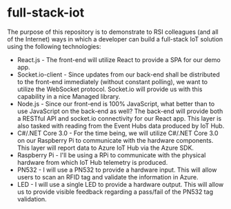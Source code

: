 # full-stack-iot

The purpose of this repository is to demonstrate to RSI colleagues (and all of the Internet) ways in which a developer can build a full-stack IoT solution using the following technologies:

- React.js - The front-end will utilize React to provide a SPA for our demo app.
- Socket.io-client - Since updates from our back-end shall be distributed to the front-end immediately (without constant polling), we want to utilize the WebSocket protocol. Socket.io will provide us with this capability in a nice Managed library.
- Node.js - Since our front-end is 100% JavaScript, what better than to use JavaScript on the back-end as well? The back-end will provide both a RESTful API and socket.io connectivity for our React app. This layer is also tasked with reading from the Event Hubs data produced by IoT Hub.
- C#/.NET Core 3.0 - For the time being, we will utilize C#/.NET Core 3.0 on our Raspberry Pi to communicate with the hardware components. This layer will report data to Azure IoT Hub via the Azure SDK.
- Raspberry Pi - I'll be using a RPi to communicate with the physical hardware from which IoT Hub telemetry is produced.
- PN532 - I will use a PN532 to provide a hardware input. This will allow users to scan an RFID tag and validate the information in Azure.
- LED - I will use a single LED to provide a hardware output. This will allow us to provide visible feedback regarding a pass/fail of the PN532 tag validation.
